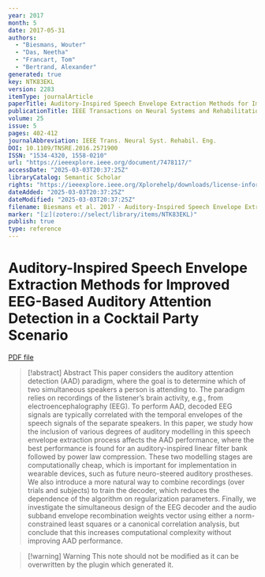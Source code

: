 ```yaml
---
year: 2017
month: 5
date: 2017-05-31
authors:
  - "Biesmans, Wouter"
  - "Das, Neetha"
  - "Francart, Tom"
  - "Bertrand, Alexander"
generated: true
key: NTK83EKL
version: 2283
itemType: journalArticle
paperTitle: Auditory-Inspired Speech Envelope Extraction Methods for Improved EEG-Based Auditory Attention Detection in a Cocktail Party Scenario
publicationTitle: IEEE Transactions on Neural Systems and Rehabilitation Engineering
volume: 25
issue: 5
pages: 402-412
journalAbbreviation: IEEE Trans. Neural Syst. Rehabil. Eng.
DOI: 10.1109/TNSRE.2016.2571900
ISSN: "1534-4320, 1558-0210"
url: "https://ieeexplore.ieee.org/document/7478117/"
accessDate: "2025-03-03T20:37:25Z"
libraryCatalog: Semantic Scholar
rights: "https://ieeexplore.ieee.org/Xplorehelp/downloads/license-information/IEEE.html"
dateAdded: "2025-03-03T20:37:25Z"
dateModified: "2025-03-03T20:37:25Z"
filename: Biesmans et al. 2017 - Auditory-Inspired Speech Envelope Extraction Methods for Improved EEG-Based Auditory Attention Detection in a Cocktail Party Scenario.pdf
marker: "[🇿](zotero://select/library/items/NTK83EKL)"
publish: true
type: reference
---
```

# Auditory-Inspired Speech Envelope Extraction Methods for Improved EEG-Based Auditory Attention Detection in a Cocktail Party Scenario

[PDF file](/Papers/PDFs/Biesmans%20et%20al.%202017%20-%20Auditory-Inspired%20Speech%20Envelope%20Extraction%20Methods%20for%20Improved%20EEG-Based%20Auditory%20Attention%20Detection%20in%20a%20Cocktail%20Party%20Scenario.pdf)

> [!abstract] Abstract
> This paper considers the auditory attention detection (AAD) paradigm, where the goal is to determine which of two simultaneous speakers a person is attending to. The paradigm relies on recordings of the listener’s brain activity, e.g., from electroencephalography (EEG). To perform AAD, decoded EEG signals are typically correlated with the temporal envelopes of the speech signals of the separate speakers. In this paper, we study how the inclusion of various degrees of auditory modelling in this speech envelope extraction process affects the AAD performance, where the best performance is found for an auditory-inspired linear filter bank followed by power law compression. These two modelling stages are computationally cheap, which is important for implementation in wearable devices, such as future neuro-steered auditory prostheses. We also introduce a more natural way to combine recordings (over trials and subjects) to train the decoder, which reduces the dependence of the algorithm on regularization parameters. Finally, we investigate the simultaneous design of the EEG decoder and the audio subband envelope recombination weights vector using either a norm-constrained least squares or a canonical correlation analysis, but conclude that this increases computational complexity without improving AAD performance.

>[!warning] Warning
> This note should not be modified as it can be overwritten by the plugin which generated it.

